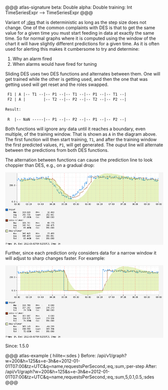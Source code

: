 @@@ atlas-signature
beta: Double
alpha: Double
training: Int
TimeSeriesExpr
-->
TimeSeriesExpr
@@@

Variant of [:des](des.md) that is deterministic as long as the step size does not
change. One of the common complaints with DES is that to get the same value for a given
time you must start feeding in data at exactly the same time. So for normal graphs
where it is computed using the window of the chart it will have slightly different
predictions for a given time. As it is often used for alerting this makes it
cumbersome to try and determine:

1. Why an alarm fired
2. When alarms would have fired for tuning

Sliding DES uses two DES functions and alternates between them. One will get trained
while the other is getting used, and then the one that was getting used will get reset and
the roles swapped.

```
 F1 | A |-- T1 --|-- P1 --|-- T1 --|-- P1 --|-- T1 --|
 F2 | A |        |-- T2 --|-- P2 --|-- T2 --|-- P2 --|

Result:

 R  |-- NaN -----|-- P1 --|-- P2 --|-- P1 --|-- P2 --|
```

Both functions will ignore any data until it reaches a boundary, even multiple, of the
training window. That is shown as `A` in the diagram above. The first function will
then start training, `T1`, and after the training window the first predicted values, `P1`,
will get generated. The ouput line will alternate between the predictions from both
DES functions.

The alternation between functions can cause the prediction line to look choppier than
DES, e.g., on a gradual drop:

![Gradual Drop](../../images/sdes-gradual-example.png)

Further, since each prediction only considers data for a narrow window it will adjust to
sharp changes faster. For example:

![Sharp Drop](../../images/sdes-sharp-example.png)

Since: 1.5.0

@@@ atlas-example { hilite=:sdes }
Before: /api/v1/graph?w=200&h=125&s=e-3h&e=2012-01-01T07:00&tz=UTC&q=name,requestsPerSecond,:eq,:sum,:per-step
After: /api/v1/graph?w=200&h=125&s=e-3h&e=2012-01-01T07:00&tz=UTC&q=name,requestsPerSecond,:eq,:sum,5,0.1,0.5,:sdes
@@@